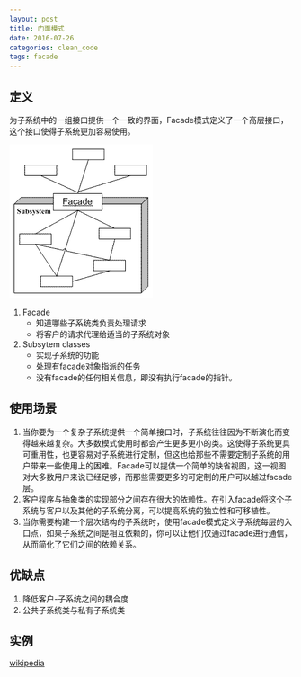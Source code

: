 ```yaml
---
layout: post
title: 门面模式
date: 2016-07-26
categories: clean_code
tags: facade
---
```





## 定义

为子系统中的一组接口提供一个一致的界面，Facade模式定义了一个高层接口，这个接口使得子系统更加容易使用。

![门面](/images/design_pattern/facade.gif)

1. Facade
    * 知道哪些子系统类负责处理请求
    * 将客户的请求代理给适当的子系统对象
2. Subsytem classes
    * 实现子系统的功能
    * 处理有facade对象指派的任务
    * 没有facade的任何相关信息，即没有执行facade的指针。

## 使用场景

1. 当你要为一个复杂子系统提供一个简单接口时，子系统往往因为不断演化而变得越来越复杂。大多数模式使用时都会产生更多更小的类。这使得子系统更具可重用性，也更容易对子系统进行定制，但这也给那些不需要定制子系统的用户带来一些使用上的困难。Facade可以提供一个简单的缺省视图，这一视图对大多数用户来说已经足够，而那些需要更多的可定制的用户可以越过facade层。
2. 客户程序与抽象类的实现部分之间存在很大的依赖性。在引入facade将这个子系统与客户以及其他的子系统分离，可以提高系统的独立性和可移植性。
3. 当你需要构建一个层次结构的子系统时，使用facade模式定义子系统每层的入口点，如果子系统之间是相互依赖的，你可以让他们仅通过facade进行通信，从而简化了它们之间的依赖关系。

## 优缺点

1. 降低客户-子系统之间的耦合度
2. 公共子系统类与私有子系统类

## 实例


[wikipedia](https://en.wikipedia.org/wiki/Facade_pattern)
